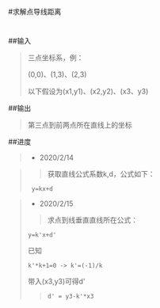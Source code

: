 #求解点导线距离
#
##输入
  >三点坐标系，例：
  >
  >(0,0)、(1,3)、(2,3)
  >
  >以下假设为(x1,y1)、(x2,y2)、(x3、y3)

##输出
>第三点到前两点所在直线上的坐标
>

##进度

>* 2020/2/14
	
>>获取直线公式系数k,d，公式如下：
>>
>      y=kx+d

>
>* 2020/2/15
>>求点到线垂直直线所在公式：
>>
>     y=k'x+d'
> 已知
> >
>     k'*k+1=0 -> k'=(-1)/k
> 带入(x3,y3)可得d'
> 
>>     d' = y3-k'*x3